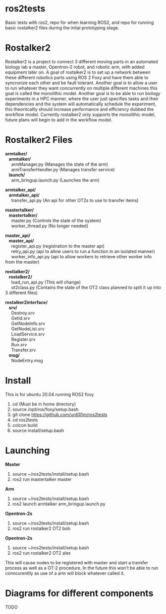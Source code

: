 # ros2tests
Basic tests with ros2, repo for when learning ROS2, and repo for running basic rostalker2 files during the intial prototyping stage.

# Rostalker2 
Rostalker2 is a project to connect 3 different moving parts in an automated biology lab a master, Opentron-2 robot, and robotic arm, with added equipment later on. A goal of rostalker2 is to set up a network between these different robotics parts using ROS 2 Foxy and have them able to syncronize each other and be fault tolerant. Another goal is to allow a user to run whatever they want concurrently on multiple different machines this goal is called the monolithic model. Another goal is to be able to run biology experiments in a HPC manner, where the user just specifies tasks and their dependencies and the system will automatically schedule the experiment, this theoritcallly should increase performance and efficiency dubbed the workflow model. Currently rostalker2 only supports the monolithic model, future plans will begin to add in the workflow model. 

# Rostalker2 Files
**armtalker/**   
&nbsp;&nbsp;  **armtalker/**  
&nbsp;&nbsp;&nbsp;&nbsp;    armManager.py (Manages the state of the arm)  
&nbsp;&nbsp;&nbsp;&nbsp;    armTransferHandler.py (Manages transfer service)  
&nbsp;&nbsp;  **launch/**  
&nbsp;&nbsp;&nbsp;&nbsp;    arm_bringup.launch.py (Launches the arm)  
  
**armtalker_api/**  
&nbsp;&nbsp;  **armtalker_api/**  
&nbsp;&nbsp;&nbsp;&nbsp;    transfer_api.py (An api for other OT2s to use to transfer items)  

**mastertalker/**  
&nbsp;&nbsp;  **mastertalker/**  
&nbsp;&nbsp;&nbsp;&nbsp;    master.py (Controls the state of the system)  
&nbsp;&nbsp;&nbsp;&nbsp;    worker_thread.py (No longer needed)  

**master_api/**  
&nbsp;&nbsp;  **master_api/**  
&nbsp;&nbsp;&nbsp;&nbsp;    register_api.py (registration to the master api)  
&nbsp;&nbsp;&nbsp;&nbsp;    retry_api.py (api to allow users to run a function in an isolated manner)  
&nbsp;&nbsp;&nbsp;&nbsp;    worker_info_api.py (api to allow workers to retrieve other worker info from the master)  
    
**rostlalker2/**  
&nbsp;&nbsp;  **rostalker2/**  
&nbsp;&nbsp;&nbsp;&nbsp;    load_run_api.py (This will change)  
&nbsp;&nbsp;&nbsp;&nbsp;    ot2class.py (Contains the state of the OT2 class planned to split it up into 3 different files)  
 
**rostalker2interface/**  
&nbsp;&nbsp;  **srv/**  
&nbsp;&nbsp;&nbsp;&nbsp;    Destroy.srv  
&nbsp;&nbsp;&nbsp;&nbsp;    GetId.srv  
&nbsp;&nbsp;&nbsp;&nbsp;    GetNodeInfo.srv  
&nbsp;&nbsp;&nbsp;&nbsp;    GetNodeList.srv  
&nbsp;&nbsp;&nbsp;&nbsp;    LoadService.srv  
&nbsp;&nbsp;&nbsp;&nbsp;    Register.srv  
&nbsp;&nbsp;&nbsp;&nbsp;    Run.srv  
&nbsp;&nbsp;&nbsp;&nbsp;    Transfer.srv  
&nbsp;&nbsp;  **msg/**  
&nbsp;&nbsp;&nbsp;&nbsp;    NodeEntry.msg  

# Install 
This is for ubuntu 20.04 running ROS2 foxy  
1. cd (Must be in home directory)
2. source /opt/ros/foxy/setup.bash
3. git clone https://github.com/urd00m/ros2tests
4. cd ros2tests
5. colcon build 
6. source install/setup.bash

# Launching 
**Master**  
1. source ~/ros2tests/install/setup.bash
2. ros2 run mastertalker master

**Arm**  
1. source ~/ros2tests/install/setup.bash
2. ros2 launch armtalker arm_bringup.launch.py

**Opentron-2s**
1. source ~/ros2tests/install/setup.bash
2. ros2 run rostalker2 OT2 bob

**Opentron-2s**
1. source ~/ros2tests/install/setup.bash
2. ros2 run rostalker2 OT2 alex

This will cause nodes to be registered with master and start a transfer process as well as a OT-2 procedure. In the future this won't be able to run conncurentlly as use of a arm will block whatever called it. 

# Diagrams for different components
TODO

